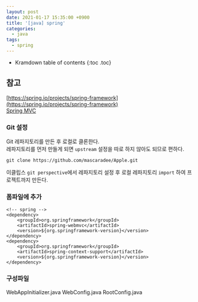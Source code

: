 ```yaml
---
layout: post
date: 2021-01-17 15:35:00 +0900
title: '[java] spring'
categories:
  - java
tags:
  - spring
---
```


* Kramdown table of contents
{:toc .toc}

## 참고
[https://spring.io/projects/spring-framework](https://spring.io/projects/spring-framework)  
[Spring MVC](https://docs.spring.io/spring-framework/docs/5.2.12.RELEASE/spring-framework-reference/web.html#spring-web)

### Git 설정

Git 레파지토리를 만든 후 로컬로 클론한다.  
레파지토리를 먼저 만들게 되면 `upstream` 설정을 따로 하지 않아도 되므로 편하다.  

`git clone https://github.com/mascaradee/Apple.git`

이클립스 `git perspective`에서 레파지토리 설정 후 로컬 레파지토리 `import` 하여 프로젝트까지 만든다.

### 폼파일에 추가

```
<!-- spring -->
<dependency>
    <groupId>org.springframework</groupId>
    <artifactId>spring-webmvc</artifactId>
    <version>${org.springframework-version}</version>
</dependency>
<dependency>
    <groupId>org.springframework</groupId>
    <artifactId>spring-context-support</artifactId>
    <version>${org.springframework-version}</version>
</dependency>
```

### 구성파일

WebAppInitializer.java
WebConfig.java
RootConfig.java
